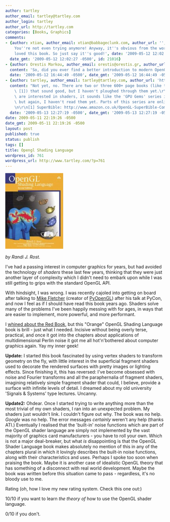 ```yaml
---
author: tartley
author_email: tartley@tartley.com
author_login: tartley
author_url: http://tartley.com
categories: [Books, Graphics]
comments:
- {author: xtian, author_email: xtian@babbageclunk.com, author_url: '', content: 'Gah!
    You''re not even trying anymore! Anyway, it''s obvious from the words that you
    loved this book. So just say it''s good!', date: '2009-05-12 12:02:27 -0500',
  date_gmt: '2009-05-12 12:02:27 -0500', id: 21016}
- {author: Orestis Markou, author_email: orestis@orestis.gr, author_url: 'http://orestis.gr',
  content: 'So, did you ever find a better introduction to modern OpenGL? I want one!',
  date: '2009-05-12 16:44:49 -0500', date_gmt: '2009-05-12 16:44:49 -0500', id: 21020}
- {author: tartley, author_email: tartley@tartley.com, author_url: 'http://tartley.com',
  content: "Not yet, no. There are two or three 600+ page books (like the SuperBible\
    \ [1]) that sound good, but I haven't ploughed through them yet.\r\n\r\nIf you\
    \ are interested in shaders, it sounds like the 'GPU Gems' series is also good,\
    \ but again, I haven't read them yet. Parts of this series are online for free.\r\
    \n\r\n[1] SuperBible: http://www.amazon.co.uk/OpenGL-SuperBible-Comprehensive-Tutorial-Reference/dp/0321498828",
  date: '2009-05-13 12:27:19 -0500', date_gmt: '2009-05-13 12:27:19 -0500', id: 21027}
date: 2009-05-11 22:19:26 -0500
date_gmt: 2009-05-11 22:19:26 -0500
layout: post
published: true
status: publish
tags: []
title: Opengl Shading Language
wordpress_id: 761
wordpress_url: http://www.tartley.com/?p=761
---
```


[![OpenGL Shading Language cover](/assets/2009/05/opengl-shading-language.jpg)](http://www.amazon.co.uk/Opengl-Shading-Language-Randi-Rost/dp/0321334892)

*by Randi J. Rost.*

I've had a passing interest in computer graphics for years, but had
avoided the technology of *shaders* these last few years, thinking that
they were just another layer of complexity which I didn't need to embark
upon while I was still getting to grips with the standard OpenGL API.

With hindsight, I was wrong. I was recently cajoled into getting on
board after talking to [Mike Fletcher](http://blog.vrplumber.com/)
(creator of [PyOpenGL](http://pyopengl.sourceforge.net/)) after his talk
at PyCon, and now I feel as if I should have read this book years ago.
Shaders solve many of the problems I've been happily messing with for
ages, in ways that are easier to implement, more powerful, and more
performant.

I [whined about the Red Book](/opengl-programming-guide-6th-ed), but this
"Orange" OpenGL Shading Language book is brill - just what I needed.
Incisive without being overly terse, practical, and once it got into the
chapters about applications of multidimensional Perlin noise it got me
all hot'n'bothered about computer graphics again. Yay my inner geek!

**Update:** I started this book fascinated by using vertex shaders to
transform geometry on the fly, with little interest in the superficial
fragment shaders used to decorate the rendered surfaces with pretty
images or lighting effects. Since finishing it, this has reversed: I've
become obsessed with noise and Fourier transforms and all the
paraphernalia of fragment shaders, imagining relatively simple fragment
shader that could, I believe, provide a surface with infinite levels of
detail. I dreamed about my old university 'Signals & Systems' type
lectures. Uncanny.

**Update2:** Ohdear. Once I started trying to write anything more than
the most trivial of my own shaders, I ran into an unexpected problem. My
shaders just wouldn't link. I couldn't figure out why. The book was no
help. *Google* was no help. The error messages *certainly* weren't any
help (thanks ATI.) Eventually I realised that the 'built-in' noise
functions which are part of the OpenGL shader language are simply not
implemented by the vast majority of graphics card manufacturers - you
have to roll your own. Which is not a major deal-breaker, but what
*is* disappointing is that the OpenGL Shader Language book makes
absolutely no mention of this in any of the chapters plural in which it
lovingly describes the built-in noise functions, along with their
characteristics and uses. Perhaps I spoke too soon when praising the
book. Maybe it is another case of idealistic OpenGL theory that has
something of a disconnect with real world development. Maybe the book
was written before this situation came to pass - regardless, it's no
bloody use to me.

Rating (oh, how I love my new rating system. Check this one out:)

10/10 if you want to learn *the theory of* how to use the OpenGL shader
language.

0/10 if you don't.
